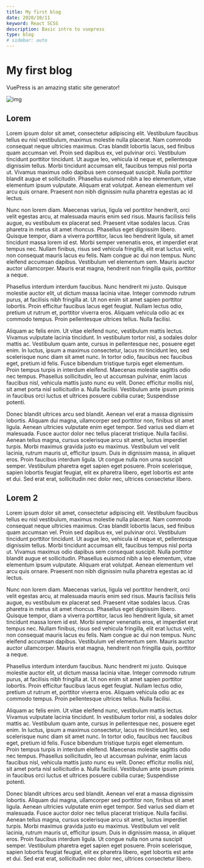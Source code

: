 ```yaml
---
title: My first blog
date: 2020/10/11
keyword: React SCSS
description: Basic intro to vuepress
type: blog
# sidebar: auto
---
```


# My first blog

VuePress is an amazing static site generator!

![img](/images/blog/Article/vuepress.png)

## Lorem

Lorem ipsum dolor sit amet, consectetur adipiscing elit. Vestibulum faucibus tellus eu nisl vestibulum, maximus molestie nulla placerat. Nam commodo consequat neque ultricies maximus. Cras blandit lobortis lacus, sed finibus quam accumsan vel. Proin sed dapibus ex, vel pulvinar orci. Vestibulum tincidunt porttitor tincidunt. Ut augue leo, vehicula id neque et, pellentesque dignissim tellus. Morbi tincidunt accumsan elit, faucibus tempus nisl porta ut. Vivamus maximus odio dapibus sem consequat suscipit. Nulla porttitor blandit augue et sollicitudin. Phasellus euismod nibh a leo elementum, vitae elementum ipsum vulputate. Aliquam erat volutpat. Aenean elementum vel arcu quis ornare. Praesent non nibh dignissim nulla pharetra egestas ac id lectus.

Nunc non lorem diam. Maecenas varius, ligula vel porttitor hendrerit, orci velit egestas arcu, at malesuada mauris enim sed risus. Mauris facilisis felis augue, eu vestibulum ex placerat sed. Praesent vitae sodales lacus. Cras pharetra in metus sit amet rhoncus. Phasellus eget dignissim libero. Quisque tempor, diam a viverra porttitor, lacus leo hendrerit ligula, sit amet tincidunt massa lorem id est. Morbi semper venenatis eros, et imperdiet erat tempus nec. Nullam finibus, risus sed vehicula fringilla, elit erat luctus velit, non consequat mauris lacus eu felis. Nam congue ac dui non tempus. Nunc eleifend accumsan dapibus. Vestibulum vel elementum sem. Mauris auctor auctor ullamcorper. Mauris erat magna, hendrerit non fringilla quis, porttitor a neque.

Phasellus interdum interdum faucibus. Nunc hendrerit mi justo. Quisque molestie auctor elit, ut dictum massa lacinia vitae. Integer commodo rutrum purus, at facilisis nibh fringilla at. Ut non enim sit amet sapien porttitor lobortis. Proin efficitur faucibus lacus eget feugiat. Nullam lectus odio, pretium ut rutrum et, porttitor viverra eros. Aliquam vehicula odio ac ex commodo tempus. Proin pellentesque ultrices tellus. Nulla facilisi.

Aliquam ac felis enim. Ut vitae eleifend nunc, vestibulum mattis lectus. Vivamus vulputate lacinia tincidunt. In vestibulum tortor nisl, a sodales dolor mattis ac. Vestibulum quam ante, cursus in pellentesque nec, posuere eget enim. In luctus, ipsum a maximus consectetur, lacus mi tincidunt leo, sed scelerisque nunc diam sit amet nunc. In tortor odio, faucibus nec faucibus eget, pretium id felis. Fusce bibendum tristique turpis eget elementum. Proin tempus turpis in interdum eleifend. Maecenas molestie sagittis odio nec tempus. Phasellus sollicitudin, leo ut accumsan pulvinar, enim lacus faucibus nisl, vehicula mattis justo nunc eu velit. Donec efficitur mollis nisl, sit amet porta nisl sollicitudin a. Nulla facilisi. Vestibulum ante ipsum primis in faucibus orci luctus et ultrices posuere cubilia curae; Suspendisse potenti.

Donec blandit ultrices arcu sed blandit. Aenean vel erat a massa dignissim lobortis. Aliquam dui magna, ullamcorper sed porttitor non, finibus sit amet ligula. Aenean ultricies vulputate enim eget tempor. Sed varius sed diam et malesuada. Fusce auctor dolor nec tellus placerat tristique. Nulla facilisi. Aenean tellus magna, cursus scelerisque arcu sit amet, luctus imperdiet turpis. Morbi maximus gravida justo eu maximus. Vestibulum vel velit lacinia, rutrum mauris ut, efficitur ipsum. Duis in dignissim massa, in aliquet eros. Proin faucibus interdum ligula. Ut congue nulla non urna suscipit semper. Vestibulum pharetra eget sapien eget posuere. Proin scelerisque, sapien lobortis feugiat feugiat, elit ex pharetra libero, eget lobortis est ante et dui. Sed erat erat, sollicitudin nec dolor nec, ultrices consectetur libero.

## Lorem 2

Lorem ipsum dolor sit amet, consectetur adipiscing elit. Vestibulum faucibus tellus eu nisl vestibulum, maximus molestie nulla placerat. Nam commodo consequat neque ultricies maximus. Cras blandit lobortis lacus, sed finibus quam accumsan vel. Proin sed dapibus ex, vel pulvinar orci. Vestibulum tincidunt porttitor tincidunt. Ut augue leo, vehicula id neque et, pellentesque dignissim tellus. Morbi tincidunt accumsan elit, faucibus tempus nisl porta ut. Vivamus maximus odio dapibus sem consequat suscipit. Nulla porttitor blandit augue et sollicitudin. Phasellus euismod nibh a leo elementum, vitae elementum ipsum vulputate. Aliquam erat volutpat. Aenean elementum vel arcu quis ornare. Praesent non nibh dignissim nulla pharetra egestas ac id lectus.

Nunc non lorem diam. Maecenas varius, ligula vel porttitor hendrerit, orci velit egestas arcu, at malesuada mauris enim sed risus. Mauris facilisis felis augue, eu vestibulum ex placerat sed. Praesent vitae sodales lacus. Cras pharetra in metus sit amet rhoncus. Phasellus eget dignissim libero. Quisque tempor, diam a viverra porttitor, lacus leo hendrerit ligula, sit amet tincidunt massa lorem id est. Morbi semper venenatis eros, et imperdiet erat tempus nec. Nullam finibus, risus sed vehicula fringilla, elit erat luctus velit, non consequat mauris lacus eu felis. Nam congue ac dui non tempus. Nunc eleifend accumsan dapibus. Vestibulum vel elementum sem. Mauris auctor auctor ullamcorper. Mauris erat magna, hendrerit non fringilla quis, porttitor a neque.

Phasellus interdum interdum faucibus. Nunc hendrerit mi justo. Quisque molestie auctor elit, ut dictum massa lacinia vitae. Integer commodo rutrum purus, at facilisis nibh fringilla at. Ut non enim sit amet sapien porttitor lobortis. Proin efficitur faucibus lacus eget feugiat. Nullam lectus odio, pretium ut rutrum et, porttitor viverra eros. Aliquam vehicula odio ac ex commodo tempus. Proin pellentesque ultrices tellus. Nulla facilisi.

Aliquam ac felis enim. Ut vitae eleifend nunc, vestibulum mattis lectus. Vivamus vulputate lacinia tincidunt. In vestibulum tortor nisl, a sodales dolor mattis ac. Vestibulum quam ante, cursus in pellentesque nec, posuere eget enim. In luctus, ipsum a maximus consectetur, lacus mi tincidunt leo, sed scelerisque nunc diam sit amet nunc. In tortor odio, faucibus nec faucibus eget, pretium id felis. Fusce bibendum tristique turpis eget elementum. Proin tempus turpis in interdum eleifend. Maecenas molestie sagittis odio nec tempus. Phasellus sollicitudin, leo ut accumsan pulvinar, enim lacus faucibus nisl, vehicula mattis justo nunc eu velit. Donec efficitur mollis nisl, sit amet porta nisl sollicitudin a. Nulla facilisi. Vestibulum ante ipsum primis in faucibus orci luctus et ultrices posuere cubilia curae; Suspendisse potenti.

Donec blandit ultrices arcu sed blandit. Aenean vel erat a massa dignissim lobortis. Aliquam dui magna, ullamcorper sed porttitor non, finibus sit amet ligula. Aenean ultricies vulputate enim eget tempor. Sed varius sed diam et malesuada. Fusce auctor dolor nec tellus placerat tristique. Nulla facilisi. Aenean tellus magna, cursus scelerisque arcu sit amet, luctus imperdiet turpis. Morbi maximus gravida justo eu maximus. Vestibulum vel velit lacinia, rutrum mauris ut, efficitur ipsum. Duis in dignissim massa, in aliquet eros. Proin faucibus interdum ligula. Ut congue nulla non urna suscipit semper. Vestibulum pharetra eget sapien eget posuere. Proin scelerisque, sapien lobortis feugiat feugiat, elit ex pharetra libero, eget lobortis est ante et dui. Sed erat erat, sollicitudin nec dolor nec, ultrices consectetur libero.

<!-- <social-share :networks="['facebook', 'twitter']"/> -->
